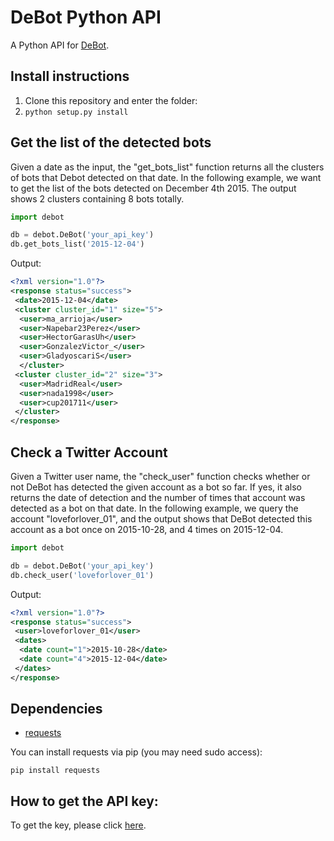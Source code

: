 # DeBot Python API
A Python API for [DeBot](http://cs.unm.edu/~chavoshi/debot).

## Install instructions

1. Clone this repository and enter the folder:
2. `python setup.py install`


## Get the list of the detected bots
Given a date as the input, the "get_bots_list" function returns all the clusters of bots that Debot detected on that date. In the following example, we want to get the list of the bots detected on December 4th 2015. The output shows 2 clusters containing 8 bots totally. 
```python
import debot

db = debot.DeBot('your_api_key')
db.get_bots_list('2015-12-04')
```

Output:
```xml
<?xml version="1.0"?>
<response status="success">
 <date>2015-12-04</date>
 <cluster cluster_id="1" size="5">
  <user>ma_arrioja</user>
  <user>Napebar23Perez</user>
  <user>HectorGarasUh</user>
  <user>GonzalezVictor_</user>
  <user>GladyoscariS</user>
  </cluster>
 <cluster cluster_id="2" size="3">
  <user>MadridReal</user>
  <user>nada1998</user>
  <user>cup201711</user>
 </cluster>
</response>
```

## Check a Twitter Account
Given a Twitter user name, the "check_user" function checks whether or not DeBot has detected the given account as a bot so far. If yes, it also returns the date of detection and the number of times that account was detected as a bot on that date. In the following example, we query the account "loveforlover_01", and the output shows that DeBot detected this account as a bot once on 2015-10-28, and 4 times on 2015-12-04.  
```python
import debot

db = debot.DeBot('your_api_key')
db.check_user('loveforlover_01')
```

Output:
```xml
<?xml version="1.0"?>
<response status="success">
 <user>loveforlover_01</user>
 <dates>
  <date count="1">2015-10-28</date>
  <date count="4">2015-12-04</date>
 </dates>
</response>
```

## Dependencies

* [requests](http://docs.python-requests.org/en/latest/)

You can install requests via pip (you may need sudo access):

    pip install requests
    
## How to get the API key:
To get the key, please click [here](http://www.cs.unm.edu/~chavoshi/debot/api.html).


